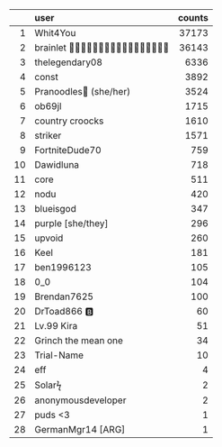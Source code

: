 |    | user                                        |   counts |
|---:|:--------------------------------------------|---------:|
|  1 | Whit4You                                    |    37173 |
|  2 | brainlet 🥚🥚🥚🥚🥚🥚🥚🥚🥚🥚🥚🥚🥚🥚🥚🥚🥚 |    36143 |
|  3 | thelegendary08                              |     6336 |
|  4 | const                                       |     3892 |
|  5 | Pranoodles🍜 (she/her)                      |     3524 |
|  6 | ob69jl                                      |     1715 |
|  7 | country croocks                             |     1610 |
|  8 | striker                                     |     1571 |
|  9 | FortniteDude70                              |      759 |
| 10 | Dawidluna                                   |      718 |
| 11 | core                                        |      511 |
| 12 | nodu                                        |      420 |
| 13 | blueisgod                                   |      347 |
| 14 | purple [she/they]                           |      296 |
| 15 | upvoid                                      |      260 |
| 16 | Keel                                        |      181 |
| 17 | ben1996123                                  |      105 |
| 18 | 0_0                                         |      104 |
| 19 | Brendan7625                                 |      100 |
| 20 | DrToad866 🅱                                 |       60 |
| 21 | Lv.99 Kira                                  |       51 |
| 22 | Grinch the mean one                         |       34 |
| 23 | Trial-Name                                  |       10 |
| 24 | eff                                         |        4 |
| 25 | Solarϟ                                      |        2 |
| 26 | anonymousdeveloper                          |        2 |
| 27 | puds <3                                     |        1 |
| 28 | GermanMgr14 [ARG]                           |        1 |
